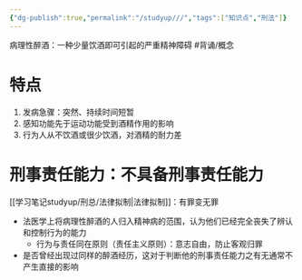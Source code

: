 ```yaml
---
{"dg-publish":true,"permalink":"/studyup///","tags":["知识点","刑法"]}
---
```


病理性醉酒：一种少量饮酒即可引起的严重精神障碍 #背诵/概念 
# 特点
1. 发病急骤：突然、持续时间短暂
2. 感知功能先于运动功能受到酒精作用的影响
3. 行为人从不饮酒或很少饮酒，对酒精的耐力差
# 刑事责任能力：不具备刑事责任能力
[[学习笔记studyup/刑总/法律拟制\|法律拟制]]：有罪变无罪
- 法医学上将病理性醉酒的人归入精神病的范围，认为他们已经完全丧失了辨认和控制行为的能力
	- 行为与责任同在原则（责任主义原则）：意志自由，防止客观归罪
- 是否曾经出现过同样的醉酒经历，这对于判断他的刑事责任能力之有无通常不产生直接的影响